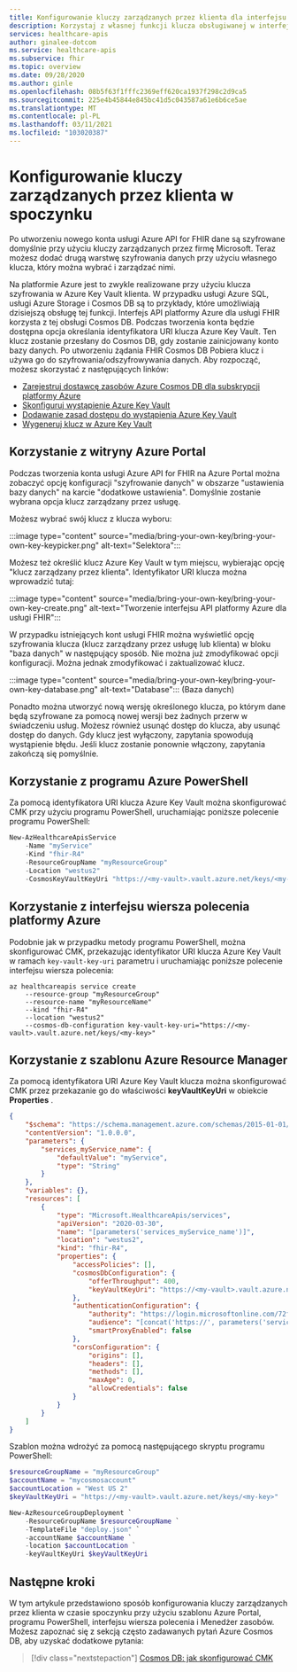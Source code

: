 ```yaml
---
title: Konfigurowanie kluczy zarządzanych przez klienta dla interfejsu API platformy Azure dla usługi FHIR
description: Korzystaj z własnej funkcji klucza obsługiwanej w interfejsie API platformy Azure dla FHIR za pomocą Cosmos DB
services: healthcare-apis
author: ginalee-dotcom
ms.service: healthcare-apis
ms.subservice: fhir
ms.topic: overview
ms.date: 09/28/2020
ms.author: ginle
ms.openlocfilehash: 08b5f63f1fffc2369eff620ca1937f298c2d9ca5
ms.sourcegitcommit: 225e4b45844e845bc41d5c043587a61e6b6ce5ae
ms.translationtype: MT
ms.contentlocale: pl-PL
ms.lasthandoff: 03/11/2021
ms.locfileid: "103020387"
---
```

# <a name="configure-customer-managed-keys-at-rest"></a>Konfigurowanie kluczy zarządzanych przez klienta w spoczynku

Po utworzeniu nowego konta usługi Azure API for FHIR dane są szyfrowane domyślnie przy użyciu kluczy zarządzanych przez firmę Microsoft. Teraz możesz dodać drugą warstwę szyfrowania danych przy użyciu własnego klucza, który można wybrać i zarządzać nimi.

Na platformie Azure jest to zwykle realizowane przy użyciu klucza szyfrowania w Azure Key Vault klienta. W przypadku usługi Azure SQL, usługi Azure Storage i Cosmos DB są to przykłady, które umożliwiają dzisiejszą obsługę tej funkcji. Interfejs API platformy Azure dla usługi FHIR korzysta z tej obsługi Cosmos DB. Podczas tworzenia konta będzie dostępna opcja określania identyfikatora URI klucza Azure Key Vault. Ten klucz zostanie przesłany do Cosmos DB, gdy zostanie zainicjowany konto bazy danych. Po utworzeniu żądania FHIR Cosmos DB Pobiera klucz i używa go do szyfrowania/odszyfrowywania danych. Aby rozpocząć, możesz skorzystać z następujących linków:

- [Zarejestruj dostawcę zasobów Azure Cosmos DB dla subskrypcji platformy Azure](../../cosmos-db/how-to-setup-cmk.md#register-resource-provider) 
- [Skonfiguruj wystąpienie Azure Key Vault](../../cosmos-db/how-to-setup-cmk.md#configure-your-azure-key-vault-instance)
- [Dodawanie zasad dostępu do wystąpienia Azure Key Vault](../../cosmos-db/how-to-setup-cmk.md#add-an-access-policy-to-your-azure-key-vault-instance)
- [Wygeneruj klucz w Azure Key Vault](../../cosmos-db/how-to-setup-cmk.md#generate-a-key-in-azure-key-vault)

## <a name="using-azure-portal"></a>Korzystanie z witryny Azure Portal

Podczas tworzenia konta usługi Azure API for FHIR na Azure Portal można zobaczyć opcję konfiguracji "szyfrowanie danych" w obszarze "ustawienia bazy danych" na karcie "dodatkowe ustawienia". Domyślnie zostanie wybrana opcja klucz zarządzany przez usługę. 

Możesz wybrać swój klucz z klucza wyboru:

:::image type="content" source="media/bring-your-own-key/bring-your-own-key-keypicker.png" alt-text="Selektora":::

Możesz też określić klucz Azure Key Vault w tym miejscu, wybierając opcję "klucz zarządzany przez klienta". Identyfikator URI klucza można wprowadzić tutaj:

:::image type="content" source="media/bring-your-own-key/bring-your-own-key-create.png" alt-text="Tworzenie interfejsu API platformy Azure dla usługi FHIR":::

W przypadku istniejących kont usługi FHIR można wyświetlić opcję szyfrowania klucza (klucz zarządzany przez usługę lub klienta) w bloku "baza danych" w następujący sposób. Nie można już zmodyfikować opcji konfiguracji. Można jednak zmodyfikować i zaktualizować klucz.

:::image type="content" source="media/bring-your-own-key/bring-your-own-key-database.png" alt-text="Database"::: (Baza danych)

Ponadto można utworzyć nową wersję określonego klucza, po którym dane będą szyfrowane za pomocą nowej wersji bez żadnych przerw w świadczeniu usług. Możesz również usunąć dostęp do klucza, aby usunąć dostęp do danych. Gdy klucz jest wyłączony, zapytania spowodują wystąpienie błędu. Jeśli klucz zostanie ponownie włączony, zapytania zakończą się pomyślnie.




## <a name="using-azure-powershell"></a>Korzystanie z programu Azure PowerShell

Za pomocą identyfikatora URI klucza Azure Key Vault można skonfigurować CMK przy użyciu programu PowerShell, uruchamiając poniższe polecenie programu PowerShell:

```powershell
New-AzHealthcareApisService
    -Name "myService"
    -Kind "fhir-R4"
    -ResourceGroupName "myResourceGroup"
    -Location "westus2"
    -CosmosKeyVaultKeyUri "https://<my-vault>.vault.azure.net/keys/<my-key>"
```

## <a name="using-azure-cli"></a>Korzystanie z interfejsu wiersza polecenia platformy Azure

Podobnie jak w przypadku metody programu PowerShell, można skonfigurować CMK, przekazując identyfikator URI klucza Azure Key Vault w ramach `key-vault-key-uri` parametru i uruchamiając poniższe polecenie interfejsu wiersza polecenia: 

```azurecli-interactive
az healthcareapis service create
    --resource-group "myResourceGroup"
    --resource-name "myResourceName"
    --kind "fhir-R4"
    --location "westus2"
    --cosmos-db-configuration key-vault-key-uri="https://<my-vault>.vault.azure.net/keys/<my-key>"

```
## <a name="using-azure-resource-manager-template"></a>Korzystanie z szablonu Azure Resource Manager

Za pomocą identyfikatora URI Azure Key Vault klucza można skonfigurować CMK przez przekazanie go do właściwości **keyVaultKeyUri** w obiekcie **Properties** .

```json
{
    "$schema": "https://schema.management.azure.com/schemas/2015-01-01/deploymentTemplate.json#",
    "contentVersion": "1.0.0.0",
    "parameters": {
        "services_myService_name": {
            "defaultValue": "myService",
            "type": "String"
        }
    },
    "variables": {},
    "resources": [
        {
            "type": "Microsoft.HealthcareApis/services",
            "apiVersion": "2020-03-30",
            "name": "[parameters('services_myService_name')]",
            "location": "westus2",
            "kind": "fhir-R4",
            "properties": {
                "accessPolicies": [],
                "cosmosDbConfiguration": {
                    "offerThroughput": 400,
                    "keyVaultKeyUri": "https://<my-vault>.vault.azure.net/keys/<my-key>"
                },
                "authenticationConfiguration": {
                    "authority": "https://login.microsoftonline.com/72f988bf-86f1-41af-91ab-2d7cd011db47",
                    "audience": "[concat('https://', parameters('services_myService_name'), '.azurehealthcareapis.com')]",
                    "smartProxyEnabled": false
                },
                "corsConfiguration": {
                    "origins": [],
                    "headers": [],
                    "methods": [],
                    "maxAge": 0,
                    "allowCredentials": false
                }
            }
        }
    ]
}
```

Szablon można wdrożyć za pomocą następującego skryptu programu PowerShell:

```powershell
$resourceGroupName = "myResourceGroup"
$accountName = "mycosmosaccount"
$accountLocation = "West US 2"
$keyVaultKeyUri = "https://<my-vault>.vault.azure.net/keys/<my-key>"

New-AzResourceGroupDeployment `
    -ResourceGroupName $resourceGroupName `
    -TemplateFile "deploy.json" `
    -accountName $accountName `
    -location $accountLocation `
    -keyVaultKeyUri $keyVaultKeyUri
```

## <a name="next-steps"></a>Następne kroki

W tym artykule przedstawiono sposób konfigurowania kluczy zarządzanych przez klienta w czasie spoczynku przy użyciu szablonu Azure Portal, programu PowerShell, interfejsu wiersza polecenia i Menedżer zasobów. Możesz zapoznać się z sekcją często zadawanych pytań Azure Cosmos DB, aby uzyskać dodatkowe pytania: 
 
>[!div class="nextstepaction"]
>[Cosmos DB: jak skonfigurować CMK](../../cosmos-db/how-to-setup-cmk.md#frequently-asked-questions)